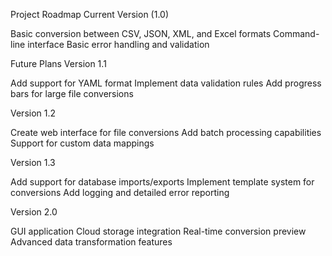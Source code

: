 Project Roadmap
Current Version (1.0)

Basic conversion between CSV, JSON, XML, and Excel formats
Command-line interface
Basic error handling and validation

Future Plans
Version 1.1

Add support for YAML format
Implement data validation rules
Add progress bars for large file conversions

Version 1.2

Create web interface for file conversions
Add batch processing capabilities
Support for custom data mappings

Version 1.3

Add support for database imports/exports
Implement template system for conversions
Add logging and detailed error reporting

Version 2.0

GUI application
Cloud storage integration
Real-time conversion preview
Advanced data transformation features
